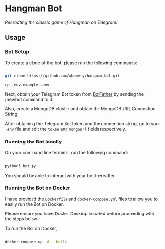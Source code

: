 # Hangman Bot

<i> Recreating the classic game of Hangman on Telegram! </i>


## Usage

### Bot Setup

To create a clone of the bot, please run the following commands:

```bash

git clone https://github.com/xbowery/hangman_bot.git

cp .env.example .env

```

Next, obtain your Telegram Bot token from [BotFather](https://t.me/BotFather) by sending the /newbot command to it.

Also, create a MongoDB cluster and obtain the MongoDB URL Connection String.

After obtaining the Telegram Bot token and the connection string, go to your `.env` file and edit the `token` and `mongourl` fields respectively.

### Running the Bot locally

On your command line terminal, run the following command:

```bash

python3 bot.py

```

You should be able to interact with your bot thereafter.

### Running the Bot on Docker

I have provided the `Dockerfile` and `docker-compose.yml` files to allow you to easily run the Bot on Docker.

Please ensure you have Docker Desktop installed before proceeding with the steps below.

To run the Bot on Docker,

```bash

docker compose up -d --build

```
